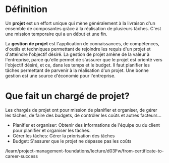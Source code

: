 # Définition
Un **projet** est un effort unique qui mène généralement à la livraison d'un ensemble de composantes grâce à la réalisation de plusieurs tâches. C'est une mission temporaire qui a un début et une fin. 

La **gestion de projet** est l'application de connaissances, de compétences, d'outils et techniques permettant de rejoindre les requis d'un projet et d'atteindre l'objectif désiré. La gestion de projet amène de la valeur à l'entreprise, parce qu'elle permet de s'assurer que le projet est orienté vers l'objectif désiré, et ce, dans les temps et le budget. Il faut planifier les tâches permettant de parvenir à la réalisation d'un projet. Une bonne gestion est une source d'économie pour l'entreprise.

# Que fait un chargé de projet?
Les chargés de projet ont pour mission de planifier et organiser, de gérer les tâches, de faire des budgets, de contrôler les coûts et autres facteurs... 
- Planifier et organiser: Obtenir des informations de l'équipe ou du client pour planifier et organiser les tâches.
- Gérer les tâches: Gérer la priorisation des tâches 
- Budget: S'assurer que le projet ne dépasse pas les coûts


/learn/project-management-foundations/lecture/d03Fw/from-certificate-to-career-success
